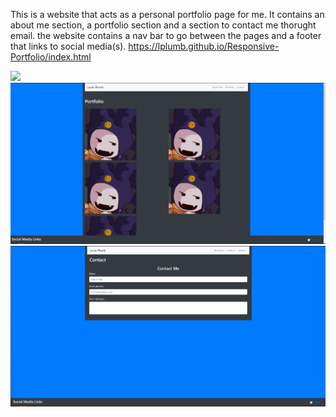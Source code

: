 This is a website that acts as a personal portfolio page for me. It contains an about me section, a portfolio section and a section to contact me thorught email.
the website contains a nav bar to go between the pages and a footer that links to social media(s).
https://lplumb.github.io/Responsive-Portfolio/index.html



![](screenshot/images.jpg)
![](screenshot/port.jpg)
![](screenshot/contact.jpg)
